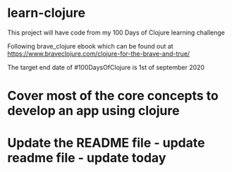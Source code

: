 # learn-clojure

This project will have code from my 100 Days of Clojure learning challenge

Following brave_clojure ebook which can be found out at https://www.braveclojure.com/clojure-for-the-brave-and-true/

The target end date of #100DaysOfClojure is 1st of september 2020

# Cover most of the core concepts to develop an app using clojure

# Update the README file - update readme file - update today